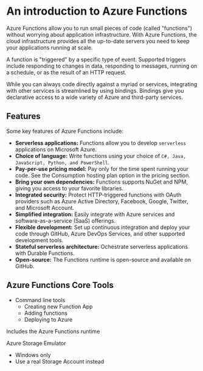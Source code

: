 # An introduction to Azure Functions

Azure Functions allow you to run small pieces of code (called "functions") without worrying about application infrastructure. With Azure Functions, the cloud infrastructure provides all the up-to-date servers you need to keep your applications running at scale. 

A function is "triggered" by a specific type of event. Supported triggers include responding to changes in data, responding to messages, running on a schedule, or as the result of an HTTP request. 

While you can always code directly against a myriad or services, integrating with other services is streamlined by using bindings. Bindings give you declarative access to a wide variety of Azure and third-party services.

## Features

Some key features of Azure Functions include:

* **Serverless applications:** Functions allow you to develop `serverless` applications on Microsoft Azure.
* **Choice of language:** Write functions using your choice of `C#, Java, JavaScript, Python, and PowerShell`.
* **Pay-per-use pricing model:** Pay only for the time spent running your code. See the Consumption hosting plan option in the pricing section.
* **Bring your own dependencies:** Functions supports NuGet and NPM, giving you access to your favorite libraries.
* **Integrated security:** Protect HTTP-triggered functions with OAuth providers such as Azure Active Directory, Facebook, Google, Twitter, and Microsoft Account.
* **Simplified integration:** Easily integrate with Azure services and software-as-a-service (SaaS) offerings.
* **Flexible development:** Set up continuous integration and deploy your code through GitHub, Azure DevOps Services, and other supported development tools.
* **Stateful serverless architecture:** Ochestrate serverless applications with Durable Functions.
* **Open-source:** The Functions runtime is open-source and available on GitHub.

## Azure Functions Core Tools
* Command line tools
  * Creating new Function App
  * Adding functions
  * Deploying to Azure

Includes the Azure Functions runtime

Azure Storage Emulator
* Windows only
* Use a real Storage Account instead

